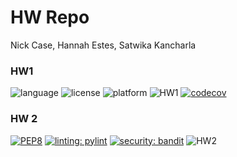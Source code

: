 # HW Repo 

Nick Case, Hannah Estes, Satwika Kancharla

### HW1
![language](https://img.shields.io/badge/Language-Python-blue)
![license](https://img.shields.io/badge/License-MIT-green)
![platform](https://img.shields.io/badge/Platform-Linux-purple)
![HW1](https://github.com/SE-Fall-2024/HW/actions/workflows/hw1.yml/badge.svg)
[![codecov](https://codecov.io/gh/SE-Fall-2024/HW/graph/badge.svg?token=MGDF8WAVSP)](https://codecov.io/gh/SE-Fall-2024/HW)

### HW 2
[![PEP8](https://img.shields.io/badge/code%20style-pep8-orange.svg)](https://raw.githubusercontent.com/SE-Fall-2024/HW/main/hw2/post_traces/hw2_autopep8.txt)
[![linting: pylint](https://img.shields.io/badge/linting-pylint-yellowgreen)](https://raw.githubusercontent.com/SE-Fall-2024/HW/main/hw2/post_traces/hw2_pylint.txt)
[![security: bandit](https://img.shields.io/badge/security-bandit-yellow.svg)](https://raw.githubusercontent.com/SE-Fall-2024/HW/main/hw2/post_traces/hw2_bandit.txt)
![HW2](https://github.com/SE-Fall-2024/HW/actions/workflows/hw2.yml/badge.svg)

